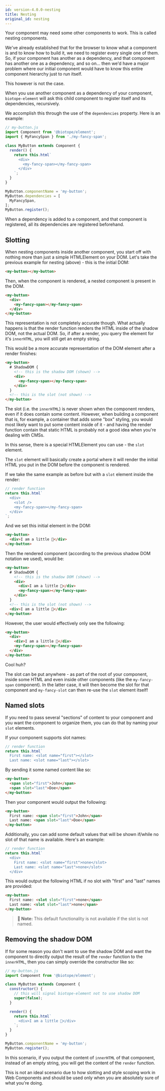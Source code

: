 ```yaml
---
id: version-4.0.0-nesting
title: Nesting
original_id: nesting
---
```


Your component may need some other components to work. This is called nesting components.

We've already established that for the browser to know what a component is and to know how to build
it, we need to register every single one of them. So, if your component has another as a dependency,
and that component has another one as a dependency, and so on… then we'd have a major problem where
our initial component would have to know this entire component hierarchy just to run itself.

This however is not the case.

When you use another component as a dependency of your component, `biotope-element` will ask this
child component to register itself and its dependencies, recursively.

We accomplish this through the use of the `dependencies` property. Here is an example:

```javascript
// my-button.js
import Component from '@biotope/element';
import { MyFancySpan } from './my-fancy-span';

class MyButton extends Component {
  render() {
    return this.html`
      <div>
        <my-fancy-span></my-fancy-span>
      </div>
    `;
  }
}

MyButton.componentName = 'my-button';
MyButton.dependencies = [
  MyFancySpan,
];
MyButton.register();
```

When a dependency is added to a component, and that component is registered, all its dependencies
are registered beforehand.

## Slotting
When nesting components inside another component, you start off with nothing more than just a simple
HTMLElement on your DOM. Let's take the previous example for nesting (above) - this is the initial
DOM:

```html
<my-button></my-button>
```

Then, when the component is rendered, a nested component is present in the DOM.

```html
<my-button>
  <div>
    <my-fancy-span></my-fancy-span>
  </div>
</my-button>
```

This representation is not completely accurate though. What actually happens is that the render
function renders the HTML inside of the shadow DOM, not the actual DOM. So, if after a render, you
query the element for it's `innerHTML`, you will still get an empty string.

This would be a more accurate representation of the DOM element after a render finishes:

```html
<my-button>
  # ShadowDOM {
    <!-- this is the shadow DOM (shown) -->
    <div>
      <my-fancy-span></my-fancy-span>
    </div>
  }
  <!-- this is the slot (not shown) -->
</my-button>
```

The slot (i.e. the `innerHTML`) is never shown when the component renders, even if it does contain
some content. However, when building a component that is, for example, a container that adds some
"box" styling, you would most likely want to put some content inside of it - and having the render
function contain that static HTML is probably not a good idea when you're dealing with CMSs.

In this sense, there is a special HTMLElement you can use - the `slot` element.

The `slot` element will basically create a portal where it will render the initial HTML you put in
the DOM before the component is rendered.

If we take the same example as before but with a `slot` element inside the render:

```javascript
// render function
return this.html`
  <div>
    <slot />
    <my-fancy-span></my-fancy-span>
  </div>
`;
```

And we set this initial element in the DOM:

```html
<my-button>
  <div>I am a little 🦋</div>
</my-button>
```

Then the rendered component (according to the previous shadow DOM notation we used), would be:

```html
<my-button>
  # ShadowDOM {
    <!-- this is the shadow DOM (shown) -->
    <div>
      <div>I am a little 🦋</div>
      <my-fancy-span></my-fancy-span>
    </div>
  }
  <!-- this is the slot (not shown) -->
  <div>I am a little 🦋</div>
</my-button>
```

However, the user would effectively only see the following:

```html
<my-button>
  <div>
    <div>I am a little 🦋</div>
    <my-fancy-span></my-fancy-span>
  </div>
</my-button>
```

Cool huh?

The slot can be put anywhere - as part of the root of your component, inside some HTML and even
inside other components (like the `my-fancy-span` component). In the latter case, it will then
become the slot for that component and `my-fancy-slot` can then re-use the `slot` element itself!

## Named slots
If you need to pass several "sections" of content to your component and you want the component to
organize them, you can do that by naming your `slot` elements.

If your component supports slot names:

```javascript
// render function
return this.html`
  First name: <slot name="first"></slot>
  Last name: <slot name="last"></slot>
```

By sending it some named content like so:

```html
<my-button>
  <span slot="first">John</span>
  <span slot="last">Doe</span>
</my-button>
```

Then your component would output the following:

```html
<my-button>
  First name: <span slot="first">John</span>
  Last name: <span slot="last">Doe</span>
</my-button>
```

Additionally, you can add some default values that will be shown if/while no slot of that name is
available. Here's an example:

```javascript
// render function
return this.html`
  <div>
    First name: <slot name="first">none</slot>
    Last name: <slot name="last">none</slot>
  </div>
```

This would output the following HTML if no slot with "first" and "last" names are provided:

```html
<my-button>
  First name: <slot slot="first">none</span>
  Last name: <slot slot="last">none</span>
</my-button>
```

> __📝 Note:__ This default functionality is not available if the slot is not named.

## Removing the shadow DOM
If for some reason you don't want to use the shadow DOM and want the component to directly output
the result of the `render` function to the `innerHTML`, then you can simply override the constructor
like so:

```javascript
// my-button.js
import Component from '@biotope/element';

class MyButton extends Component {
  constructor() {
    // this will signal biotope-element not to use shadow DOM
    super(false);
  }

  render() {
    return this.html`
      <div>I am a little 🐛</div>
    `;
  }
}

MyButton.componentName = 'my-button';
MyButton.register();
```

In this scenario, if you output the content of `innerHTML` of that component, instead of an empty
string, you will get the content of the `render` function.

This is not an ideal scenario due to how slotting and style scoping work in Web Components and
should be used only when you are absolutely sure of what you're doing.
